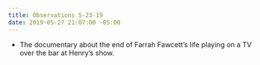 ```yaml
---
title: Observations 5-23-19
date: 2019-05-27 21:07:00 -05:00
---
```


- The documentary about the end of Farrah Fawcett’s life playing on a TV over the bar at Henry’s show.
